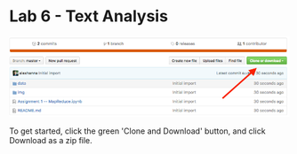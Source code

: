 # Lab 6 - Text Analysis 

![](img/download.png)

To get started, click the green 'Clone and Download' button, and click Download as a zip file. 